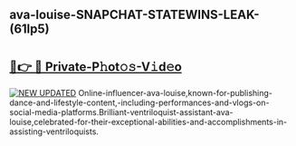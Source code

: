 ## ava-louise-SNAPCHAT-STATEWINS-LEAK-(61lp5)


# <h2><a href="https://mediaupload.pro?-20M">🔗👉 🔴 Private-P𝚑ot𝚘𝚜-V𝚒d𝚎o</a></h2>

[![NEW UPDATED](https://i.imgur.com/0qMVB7G.gif)](https://mediaupload.pro?-20M)
Online-influencer-ava-louise,known-for-publishing-dance-and-lifestyle-content,-including-performances-and-vlogs-on-social-media-platforms.Brilliant-ventriloquist-assistant-ava-louise,celebrated-for-their-exceptional-abilities-and-accomplishments-in-assisting-ventriloquists.  